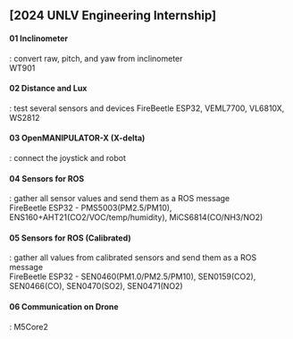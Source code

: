 ## [2024 UNLV Engineering Internship]

#### 01 Inclinometer  
 : convert raw, pitch, and yaw from inclinometer  
   WT901  
 
#### 02 Distance and Lux  
 : test several sensors and devices
   FireBeetle ESP32, VEML7700, VL6810X, WS2812  
 
#### 03 OpenMANIPULATOR-X (X-delta)  
 : connect the joystick and robot 
 
#### 04 Sensors for ROS  
 : gather all sensor values and send them as a ROS message  
   FireBeetle ESP32 - PMS5003(PM2.5/PM10), ENS160+AHT21(CO2/VOC/temp/humidity), MiCS6814(CO/NH3/NO2)  
 
#### 05 Sensors for ROS (Calibrated)  
 : gather all values from calibrated sensors and send them as a ROS message  
   FireBeetle ESP32 - SEN0460(PM1.0/PM2.5/PM10), SEN0159(CO2), SEN0466(CO), SEN0470(SO2), SEN0471(NO2)  
 
#### 06 Communication on Drone  
  : M5Core2
